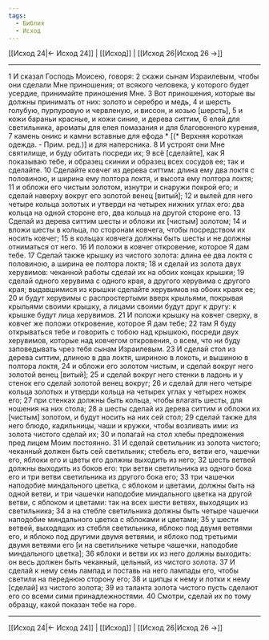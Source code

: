 ```yaml
---
tags:
  - Библия
  - Исход
---
```

[[Исход 24|← Исход 24]] | [[Исход]] | [[Исход 26|Исход 26 →]]

---
1 И сказал Господь Моисею, говоря:
2 скажи сынам Израилевым, чтобы они сделали Мне приношения; от всякого человека, у которого будет усердие, принимайте приношения Мне.
3 Вот приношения, которые вы должны принимать от них: золото и серебро и медь,
4 и шерсть голубую, пурпуровую и червленую, и виссон, и козью [шерсть],
5 и кожи бараньи красные, и кожи синие, и дерева ситтим,
6 елей для светильника, ароматы для елея помазания и для благовонного курения,
7 камень оникс и камни вставные для ефода * [(* Верхняя короткая одежда. - Прим. ред.)] и для наперсника.
8 И устроят они Мне святилище, и буду обитать посреди их;
9 всё [сделайте], как Я показываю тебе, и образец скинии и образец всех сосудов ее; так и сделайте.
10 Сделайте ковчег из дерева ситтим: длина ему два локтя с половиною, и ширина ему полтора локтя, и высота ему полтора локтя;
11 и обложи его чистым золотом, изнутри и снаружи покрой его; и сделай наверху вокруг его золотой венец [витый];
12 и вылей для него четыре кольца золотых и утверди на четырех нижних углах его: два кольца на одной стороне его, два кольца на другой стороне его.
13 Сделай из дерева ситтим шесты и обложи их [чистым] золотом;
14 и вложи шесты в кольца, по сторонам ковчега, чтобы посредством их носить ковчег;
15 в кольцах ковчега должны быть шесты и не должны отниматься от него.
16 И положи в ковчег откровение, которое Я дам тебе.
17 Сделай также крышку из чистого золота: длина ее два локтя с половиною, а ширина ее полтора локтя;
18 и сделай из золота двух херувимов: чеканной работы сделай их на обоих концах крышки;
19 сделай одного херувима с одного края, а другого херувима с другого края; выдавшимися из крышки сделайте херувимов на обоих краях ее;
20 и будут херувимы с распростертыми вверх крыльями, покрывая крыльями своими крышку, а лицами своими будут друг к другу: к крышке будут лица херувимов.
21 И положи крышку на ковчег сверху, в ковчег же положи откровение, которое Я дам тебе;
22 там Я буду открываться тебе и говорить с тобою над крышкою, посреди двух херувимов, которые над ковчегом откровения, о всем, что ни буду заповедывать чрез тебя сынам Израилевым.
23 И сделай стол из дерева ситтим, длиною в два локтя, шириною в локоть, и вышиною в полтора локтя,
24 и обложи его золотом чистым, и сделай вокруг него золотой венец [витый];
25 и сделай вокруг него стенки в ладонь и у стенок его сделай золотой венец вокруг;
26 и сделай для него четыре кольца золотых и утверди кольца на четырех углах у четырех ножек его;
27 при стенках должны быть кольца, чтобы влагать шесты, для ношения на них стола;
28 а шесты сделай из дерева ситтим и обложи их [чистым] золотом, и будут носить на них сей стол;
29 сделай также для него блюдо, кадильницы, чаши и кружки, чтобы возливать ими: из золота чистого сделай их;
30 и полагай на стол хлебы предложения пред лицем Моим постоянно.
31 И сделай светильник из золота чистого; чеканный должен быть сей светильник; стебель его, ветви его, чашечки его, яблоки его и цветы его должны выходить из него;
32 шесть ветвей должны выходить из боков его: три ветви светильника из одного бока его и три ветви светильника из другого бока его;
33 три чашечки наподобие миндального цветка, с яблоком и цветами, должны быть на одной ветви, и три чашечки наподобие миндального цветка на другой ветви, с яблоком и цветами: так на всех шести ветвях, выходящих из светильника;
34 а на стебле светильника должны быть четыре чашечки наподобие миндального цветка с яблоками и цветами;
35 у шести ветвей, выходящих из стебля светильника, яблоко под двумя ветвями его, и яблоко под другими двумя ветвями, и яблоко под третьими двумя ветвями его [и на светильнике четыре чашечки, наподобие миндального цветка];
36 яблоки и ветви их из него должны выходить: он весь должен быть чеканный, цельный, из чистого золота.
37 И сделай к нему семь лампад и поставь на него лампады его, чтобы светили на переднюю сторону его;
38 и щипцы к нему и лотки к нему [сделай] из чистого золота;
39 из таланта золота чистого пусть сделают его со всеми сими принадлежностями.
40 Смотри, сделай их по тому образцу, какой показан тебе на горе.

---
[[Исход 24|← Исход 24]] | [[Исход]] | [[Исход 26|Исход 26 →]]